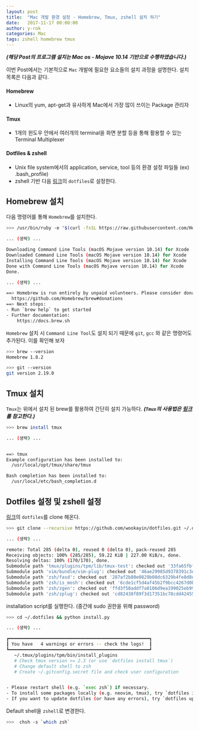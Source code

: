 ```yaml
---
layout: post
title:  "Mac 개발 환경 설정 - Homebrew, Tmux, zshell 설치 하기"
date:   2017-11-17 00:00:00
author: y-rok
categories: Mac
tags: zshell homebrew tmux
---
```



**_(해당 Post의 프로그램 설치는 Mac os - Mojave 10.14 기반으로 수행하였습니다.)_**

이번 Post에서는 기본적으로 `Mac` 개발에 필요한 요소들의 설치 과정을 설명한다. 설치 목록은 다음과 같다. 

#### Homebrew
- Linux의 yum, apt-get과 유사하게 Mac에서 가장 많이 쓰이는 Package 관리자

#### Tmux 
- 1개의 윈도우 안에서 여러개의 terminal을 화면 분할 등을 통해 활용할 수 있는 Terminal Multiplexer 

#### Dotfiles & zshell
- Unix file system에서의 application, service, tool 등의 환경 설정 파일들 (ex) .bash_profile)
- zshell 기반 다음 [링크](https://github.com/wookayin/dotfiles)의 `dotfiles`로 설정한다. 


## Homebrew 설치

다음 명령어를 통해 `Homebrew`를 설치한다.

```bash
>>> /usr/bin/ruby -e "$(curl -fsSL https://raw.githubusercontent.com/Homebrew/install/master/install)"

... (생략) ...

Downloading Command Line Tools (macOS Mojave version 10.14) for Xcode
Downloaded Command Line Tools (macOS Mojave version 10.14) for Xcode
Installing Command Line Tools (macOS Mojave version 10.14) for Xcode
Done with Command Line Tools (macOS Mojave version 10.14) for Xcode
Done.

... (생략) ...

==> Homebrew is run entirely by unpaid volunteers. Please consider donating:
  https://github.com/Homebrew/brew#donations
==> Next steps:
- Run `brew help` to get started
- Further documentation: 
    https://docs.brew.sh
```

`Homebrew` 설치 시 `Command Line Tool`도 설치 되기 때문에 `git`, `gcc` 와 같은 명령어도 추가된다. 이를 확인해 보자

```bash
>>> brew --version
Homebrew 1.8.2
```

```bash
>>> git --version
git version 2.19.0
```

## Tmux  설치

`Tmux`는 위에서 설치 된 brew를 활용하여 간단히 설치 가능하다.
**_(`Tmux`의 사용법은 [링크](https://bluesh55.github.io/2016/10/10/tmux-tutorial/)를 참고한다.)_**

```bash
>>> brew install tmux

... (생략) ...


==> tmux
Example configuration has been installed to:
  /usr/local/opt/tmux/share/tmux

Bash completion has been installed to:
  /usr/local/etc/bash_completion.d
```
## Dotfiles 설정 및 zshell 설정

[링크](https://github.com/wookayin/dotfiles)의 `dotfiles`를 clone 해온다.

```bash
>>> git clone --recursive https://github.com/wookayin/dotfiles.git ~/.dotfiles

... (생략) ... 

remote: Total 285 (delta 0), reused 0 (delta 0), pack-reused 285        
Receiving objects: 100% (285/285), 59.22 KiB | 227.00 KiB/s, done.
Resolving deltas: 100% (170/170), done.
Submodule path 'tmux/plugins/tpm/lib/tmux-test': checked out '33fa65fbfb72ba6dd106c21bf5ee6cc353ecdbb6'
Submodule path 'vim/bundle/vim-plug': checked out '46ae29985d9378391c3e1ec8a50d8229afeea084'
Submodule path 'zsh/fasd': checked out '287af2b80e0829b08dc6329b4fe8d8e5594d64b0'
Submodule path 'zsh/is_mosh': checked out '6cde1cf5d4af45b2f9bcc4267d0beca0b2b61c17'
Submodule path 'zsh/zgen': checked out 'ffd3f50addf7a0106d9ea199025eb99efbb858f4'
Submodule path 'zsh/zplug': checked out 'cd82438f89f3d17351bc78cdd424558552e3fb3c'
```

installation script를 실행한다. (중간에 sudo 권한을 위해 password)

```bash
>>> cd ~/.dotfiles && python install.py

... (생략) ...

┏━━━━━━━━━━━━━━━━━━━━━━━━━━━━━━━━━━━━━━━━━━━━━━━━━━━━━┓
┃ You have   4 warnings or errors -- check the logs!  ┃
┗━━━━━━━━━━━━━━━━━━━━━━━━━━━━━━━━━━━━━━━━━━━━━━━━━━━━━┛
   ~/.tmux/plugins/tpm/bin/install_plugins
   # Check tmux version >= 2.3 (or use `dotfiles install tmux`)
   # Change default shell to zsh
   # Create ~/.gitconfig.secret file and check user configuration


- Please restart shell (e.g. `exec zsh`) if necessary.
- To install some packages locally (e.g. neovim, tmux), try `dotfiles install <package>`
- If you want to update dotfiles (or have any errors), try `dotfiles update`
```

Default shell을  `zshell`로 변경한다.

```bash
>>>  chsh -s `which zsh`
```

